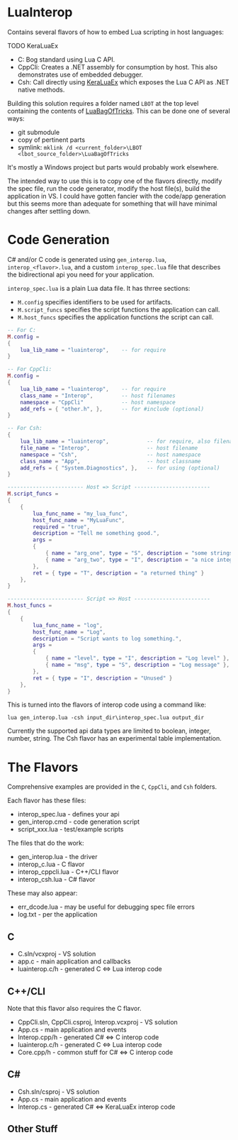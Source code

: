 # LuaInterop

Contains several flavors of how to embed Lua scripting in host languages:

TODO KeraLuaEx


- C: Bog standard using Lua C API.
- CppCli: Creates a .NET assembly for consumption by host. This also demonstrates use of embedded debugger.
- Csh: Call directly using [KeraLuaEx](https://github.com/cepthomas/KeraLuaEx.git) which exposes the Lua C API as .NET native methods.

Building this solution requires a folder named `LBOT` at the top level containing the contents of
  [LuaBagOfTricks](https://github.com/cepthomas/LuaBagOfTricks). This can be done one of several ways:
  - git submodule
  - copy of pertinent parts
  - symlink: `mklink /d <current_folder>\LBOT <lbot_source_folder>\LuaBagOfTricks`

It's mostly a Windows project but parts would probably work elsewhere.

The intended way to use this is to copy one of the flavors directly, modify the spec file, run the code generator,
modify the host file(s), build the application in VS.
I could have gotten fancier with the code/app generation but this seems more than adequate for something that
will have minimal changes after settling down.

# Code Generation

C# and/or C code is generated using `gen_interop.lua`, `interop_<flavor>.lua`, and a custom `interop_spec.lua`
file that describes the bidirectional api you need for your application.

`interop_spec.lua` is a plain Lua data file. It has thrree sections:
  - `M.config` specifies identifiers to be used for artifacts.
  - `M.script_funcs` specifies the script functions the application can call.
  - `M.host_funcs` specifies the application functions the script can call.

```lua
-- For C:
M.config =
{
    lua_lib_name = "luainterop",    -- for require
}

-- For CppCli:
M.config =
{
    lua_lib_name = "luainterop",    -- for require
    class_name = "Interop",         -- host filenames
    namespace = "CppCli"            -- host namespace
    add_refs = { "other.h", },      -- for #include (optional)
}

-- For Csh:
{
    lua_lib_name = "luainterop",            -- for require, also filename
    file_name = "Interop",                  -- host filename
    namespace = "Csh",                      -- host namespace
    class_name = "App",                     -- host classname
    add_refs = { "System.Diagnostics", },   -- for using (optional)
}

------------------------ Host => Script ------------------------
M.script_funcs =
{
    {
        lua_func_name = "my_lua_func",
        host_func_name = "MyLuaFunc",
        required = "true",
        description = "Tell me something good.",
        args =
        {
            { name = "arg_one", type = "S", description = "some strings" },
            { name = "arg_two", type = "I", description = "a nice integer" },
        },
        ret = { type = "T", description = "a returned thing" }
    },
}

------------------------ Script => Host ------------------------
M.host_funcs =
{
    {
        lua_func_name = "log",
        host_func_name = "Log",
        description = "Script wants to log something.",
        args =
        {
            { name = "level", type = "I", description = "Log level" },
            { name = "msg", type = "S", description = "Log message" },
        },
        ret = { type = "I", description = "Unused" }
    },
}
```

This is turned into the flavors of interop code using a command like:
```
lua gen_interop.lua -csh input_dir\interop_spec.lua output_dir
```

Currently the supported api data types are limited to boolean, integer, number, string.
The Csh flavor has an experimental table implementation.

# The Flavors

Comprehensive examples are provided in the `C`, `CppCli`, and `Csh` folders.

Each flavor has these files:
- interop_spec.lua - defines your api
- gen_interop.cmd - code generation script
- script_xxx.lua - test/example scripts

The files that do the work:
- gen_interop.lua - the driver
- interop_c.lua - C flavor
- interop_cppcli.lua - C++/CLI flavor
- interop_csh.lua - C# flavor

These may also appear:
- err_dcode.lua - may be useful for debugging spec file errors
- log.txt - per the application

## C
- C.sln/vcxproj - VS solution
- app.c - main application and callbacks
- luainterop.c/h - generated C <=> Lua interop code

## C++/CLI
Note that this flavor also requires the C flavor.

- CppCli.sln, CppCli.csproj, Interop.vcxproj - VS solution
- App.cs - main application and events
- Interop.cpp/h - generated C# <=> C interop code
- luainterop.c/h - generated C <=> Lua interop code
- Core.cpp/h - common stuff for C# <=> C interop code

## C#   
- Csh.sln/csproj - VS solution
- App.cs - main application and events
- Interop.cs - generated C# <=> KeraLuaEx interop code

## Other Stuff

